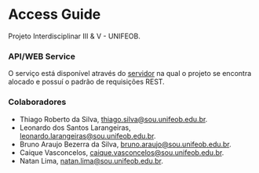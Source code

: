 Access Guide
==============
Projeto Interdisciplinar III & V - UNIFEOB.

### API/WEB Service

O serviço está disponível através do [servidor](https://accessguide.microndata.com.br/api) na qual o projeto se encontra alocado e possuí o padrão de requisições REST. 

### Colaboradores

* Thiago Roberto da Silva, [thiago.silva@sou.unifeob.edu.br](mailto://thiago.silva@sou.unifeob.edu.br).
* Leonardo dos Santos Larangeiras, [leonardo.larangeiras@sou.unifeob.edu.br](mailto://leonardo.larangeiras@sou.unifeob.edu.br).
* Bruno Araujo Bezerra da Silva, [bruno.araujo@sou.unifeob.edu.br](mailto://bruno.araujo@sou.unifeob.edu.br).
* Caique Vasconcelos, [caique.vasconcelos@sou.unifeob.edu.br](mailto://caique.vasconcelos@sou.unifeob.edu.br).
* Natan Lima, [natan.lima@sou.unifeob.edu.br](mailto://natan.lima@sou.unifeob.edu.br).